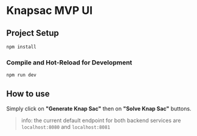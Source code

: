 # Knapsac MVP UI

## Project Setup

```sh
npm install
```

### Compile and Hot-Reload for Development

```sh
npm run dev
```

## How to use
Simply click on __"Generate Knap Sac"__ then on __"Solve Knap Sac"__ buttons.
> info: the current default endpoint for both backend services are `localhost:8080` and `localhost:8081`
